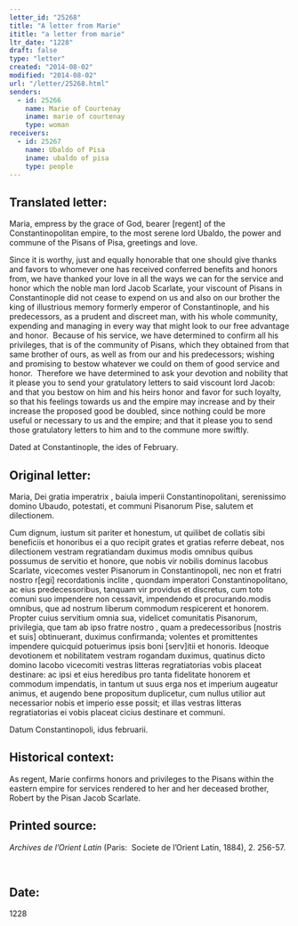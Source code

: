```yaml
---
letter_id: "25268"
title: "A letter from Marie"
ititle: "a letter from marie"
ltr_date: "1228"
draft: false
type: "letter"
created: "2014-08-02"
modified: "2014-08-02"
url: "/letter/25268.html"
senders:
  - id: 25266
    name: Marie of Courtenay
    iname: marie of courtenay
    type: woman
receivers:
  - id: 25267
    name: Ubaldo of Pisa
    iname: ubaldo of pisa
    type: people
---
```

<h2> Translated letter:</h2><p>Maria, empress by the grace of God, bearer [regent] of the Constantinopolitan empire, to the most serene lord Ubaldo, the power and commune of the Pisans of Pisa, greetings and love.</p><p>Since it is worthy, just and equally honorable that one should give thanks and favors to whomever one has received conferred benefits and honors from, we have thanked your love in all the ways we can for the service and honor which the noble man lord Jacob Scarlate, your viscount of Pisans in Constantinople did not cease to expend on us and also on our brother the king of illustrious memory formerly emperor of Constantinople, and his predecessors, as a prudent and discreet man, with his whole community, expending and managing in every way that might look to our free advantage and honor.&nbsp; Because of his service, we have determined to confirm all his privileges, that is of the community of Pisans, which they obtained from that same brother of ours, as well as from our and his predecessors; wishing and promising to bestow whatever we could on them of good service and honor.&nbsp; Therefore we have determined to ask your devotion and nobility that it please you to send your gratulatory letters to said viscount lord Jacob:&nbsp; and that you bestow on him and his heirs honor and favor for such loyalty, so that his feelings towards us and the empire may increase and by their increase the proposed good be doubled, since nothing could be more useful or necessary to us and the empire; and that it please you to send those gratulatory letters to him and to the commune more swiftly.</p><p>Dated at Constantinople, the ides of February.</p><h2 class="mt-4"> Original letter:</h2><p>Maria, Dei gratia imperatrix , baiula imperii Constantinopolitani, serenissimo domino Ubaudo, potestati, et communi Pisanorum Pise, salutem et dilectionem.</p><p>Cum dignum, iustum sit pariter et honestum, ut quilibet de collatis sibi beneficiis et honoribus ei a quo recipit grates et gratias referre debeat, nos dilectionem vestram regratiandam duximus modis omnibus quibus possumus de servitio et honore, que nobis vir nobilis dominus Iacobus Scarlate, vicecomes vester Pisanorum in Constantinopoli, nec non et fratri nostro r[egi] recordationis inclite , quondam imperatori Constantinopolitano, ac eius predecessoribus, tanquam vir providus et discretus, cum toto comuni suo impendere non cessavit, impendendo et procurando.modis omnibus, que ad nostrum liberum commodum respicerent et honorem. Propter cuius servitium omnia sua, videlicet comunitatis Pisanorum, privilegia, que tam ab ipso fratre nostro , quam a predecessoribus [nostris et suis] obtinuerant, duximus confirmanda; volentes et promittentes impendere quicquid potuerimus ipsis boni [serv]itii et honoris. Ideoque devotionem et nobilitatem vestram rogandam duximus, quatinus dicto domino Iacobo vicecomiti vestras litteras regratiatorias vobis placeat destinare: ac ipsi et eius heredibus pro tanta fidelitate honorem et commodum impendatis, in tantum ut suus erga nos et imperium augeatur animus, et augendo bene propositum duplicetur, cum nullus utilior aut necessarior nobis et imperio esse possit; et illas vestras litteras regratiatorias ei vobis pla­ceat cicius destinare et communi.</p><p class="Bodytext31">Datum Constantinopoli, idus februarii.</p><h2 class="mt-4"> Historical context:</h2><p>As regent, Marie confirms honors and privileges to the Pisans within the eastern empire for services rendered to her and her deceased brother, Robert by the Pisan Jacob Scarlate.</p><h2 class="mt-4"> Printed source:</h2><p><i>Archives de l’Orient Latin</i> (Paris:&nbsp; Societe de l’Orient Latin, 1884), 2. 256-57.</p><p>&nbsp;</p><h2 class="mt-4"> Date:</h2>1228